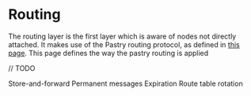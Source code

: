 # Routing

The routing layer is the first layer which is aware of nodes not directly attached.
It makes use of the Pastry routing protocol, as defined in [this page](./pastry.html).
This page defines the way the pastry routing is applied

// TODO

Store-and-forward
Permanent messages
Expiration
Route table rotation
